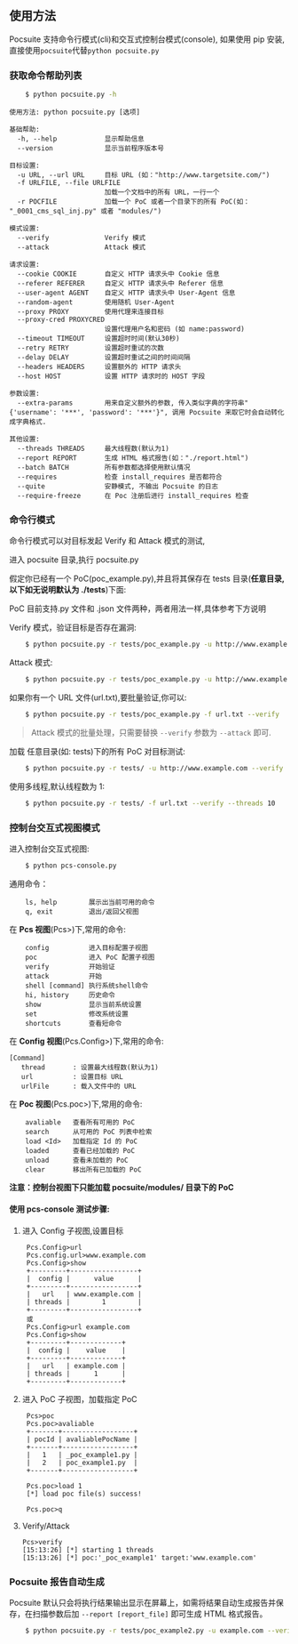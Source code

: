 使用方法
--------

Pocsuite 支持命令行模式(cli)和交互式控制台模式(console), 如果使用 pip 安装, 直接使用`pocsuite`代替`python pocsuite.py`


### 获取命令帮助列表

``` bash
    $ python pocsuite.py -h
```

```
使用方法: python pocsuite.py [选项]

基础帮助:
  -h, --help            显示帮助信息
  --version             显示当前程序版本号

目标设置:
  -u URL, --url URL     目标 URL (如："http://www.targetsite.com/")
  -f URLFILE, --file URLFILE
                        加载一个文档中的所有 URL，一行一个
  -r POCFILE            加载一个 PoC 或者一个目录下的所有 PoC(如： "_0001_cms_sql_inj.py" 或者 "modules/")

模式设置:
  --verify              Verify 模式
  --attack              Attack 模式

请求设置:
  --cookie COOKIE       自定义 HTTP 请求头中 Cookie 信息
  --referer REFERER     自定义 HTTP 请求头中 Referer 信息
  --user-agent AGENT    自定义 HTTP 请求头中 User-Agent 信息
  --random-agent        使用随机 User-Agent
  --proxy PROXY         使用代理来连接目标
  --proxy-cred PROXYCRED
                        设置代理用户名和密码 (如 name:password)
  --timeout TIMEOUT     设置超时时间(默认30秒)
  --retry RETRY			设置超时重试的次数
  --delay DELAY			设置超时重试之间的时间间隔
  --headers HEADERS		设置额外的 HTTP 请求头
  --host HOST			设置 HTTP 请求时的 HOST 字段

参数设置:
  --extra-params		用来自定义额外的参数, 传入类似字典的字符串"{'username': '***', 'password': '***'}", 调用 Pocsuite 来取它时会自动转化成字典格式.

其他设置:
  --threads THREADS     最大线程数(默认为1)
  --report REPORT       生成 HTML 格式报告(如："./report.html")
  --batch BATCH			所有参数都选择使用默认情况
  --requires			检查 install_requires 是否都符合
  --quite				安静模式, 不输出 Pocsuite 的日志
  --require-freeze		在 Poc 注册后进行 install_requires 检查
```

### 命令行模式

命令行模式可以对目标发起 Verify 和 Attack 模式的测试,

进入 pocsuite 目录,执行 pocsuite.py


假定你已经有一个 PoC(poc_example.py),并且将其保存在 tests 目录(**任意目录, 以下如无说明默认为 ./tests**)下面:

PoC 目前支持.py 文件和 .json 文件两种，两者用法一样,具体参考下方说明

Verify 模式，验证目标是否存在漏洞:

``` bash
    $ python pocsuite.py -r tests/poc_example.py -u http://www.example.com/ --verify
```

Attack 模式:

``` bash
    $ python pocsuite.py -r tests/poc_example.py -u http://www.example.com/ --attack
```

如果你有一个 URL 文件(url.txt),要批量验证,你可以:

``` bash
    $ python pocsuite.py -r tests/poc_example.py -f url.txt --verify
```

> Attack 模式的批量处理，只需要替换 ```--verify``` 参数为 ```--attack``` 即可.



加载 任意目录(如: tests)下的所有 PoC 对目标测试:

``` bash
    $ python pocsuite.py -r tests/ -u http://www.example.com --verify
```

使用多线程,默认线程数为 1:

``` bash
    $ python pocsuite.py -r tests/ -f url.txt --verify --threads 10
```

### 控制台交互式视图模式

进入控制台交互式视图:

``` bash
    $ python pcs-console.py
```

通用命令：

```
    ls, help        展示出当前可用的命令
    q, exit         退出/返回父视图
```

在 **Pcs 视图**(Pcs>)下,常用的命令:

```
    config          进入目标配置子视图
    poc             进入 PoC 配置子视图
    verify          开始验证
    attack          开始
    shell [command] 执行系统shell命令
    hi, history     历史命令
    show            显示当前系统设置
    set             修改系统设置
    shortcuts       查看短命令
```

在 **Config 视图**(Pcs.Config>)下,常用的命令:

```
[Command]
   thread       : 设置最大线程数(默认为1)
   url          : 设置目标 URL
   urlFile      : 载入文件中的 URL
```

在 **Poc 视图**(Pcs.poc>)下,常用的命令:

```
    avaliable   查看所有可用的 PoC
    search      从可用的 PoC 列表中检索
    load <Id>   加载指定 Id 的 PoC
    loaded      查看已经加载的 PoC
    unload      查看未加载的 PoC
    clear       移出所有已加载的 PoC
```

**注意：控制台视图下只能加载 pocsuite/modules/ 目录下的 PoC**

#### 使用 pcs-console 测试步骤:

1. 进入 Config 子视图,设置目标

   ```
    Pcs.Config>url
    Pcs.config.url>www.example.com
    Pcs.Config>show
    +---------+-----------------+
    |  config |      value      |
    +---------+-----------------+
    |   url   | www.example.com |
    | threads |        1        |
    +---------+-----------------+
    或
    Pcs.Config>url example.com
    Pcs.Config>show
    +---------+-------------+
    |  config |    value    |
    +---------+-------------+
    |   url   | example.com |
    | threads |      1      |
    +---------+-------------+
   ```

2. 进入 PoC 子视图，加载指定 PoC

   ```
    Pcs>poc
    Pcs.poc>avaliable
    +-------+------------------+
    | pocId | avaliablePocName |
    +-------+------------------+
    |   1   | _poc_example1.py |
    |   2   | poc_example1.py  |
    +-------+------------------+

    Pcs.poc>load 1
    [*] load poc file(s) success!

    Pcs.poc>q
   ```

3. Verify/Attack

   ```
   Pcs>verify
   [15:13:26] [*] starting 1 threads
   [15:13:26] [*] poc:'_poc_example1' target:'www.example.com'
   ```

### Pocsuite 报告自动生成

Pocsuite 默认只会将执行结果输出显示在屏幕上，如需将结果自动生成报告并保存，在扫描参数后加 `--report [report_file]` 即可生成 HTML 格式报告。

``` bash
    $ python pocsuite.py -r tests/poc_example2.py -u example.com --verify --report /tmp/report.html
```
